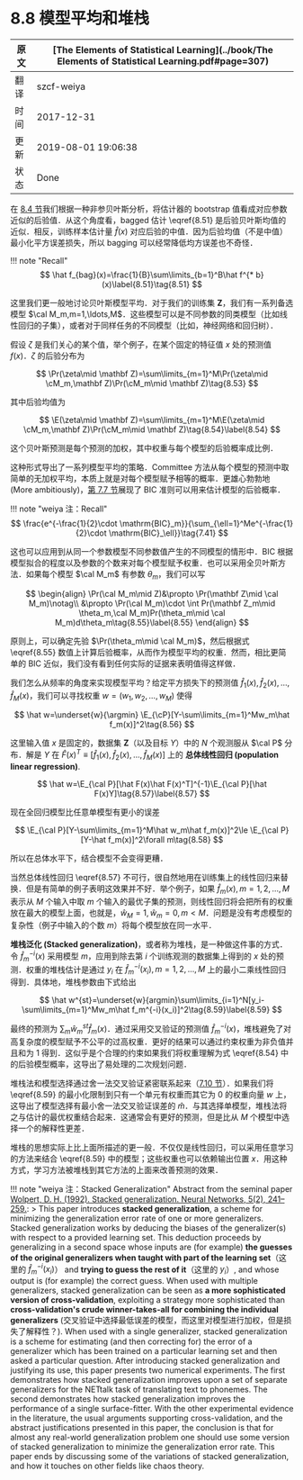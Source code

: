 # 8.8 模型平均和堆栈

| 原文   | [The Elements of Statistical Learning](../book/The Elements of Statistical Learning.pdf#page=307) |
| ---- | ---------------------------------------- |
| 翻译   | szcf-weiya                               |
| 时间   | 2017-12-31                               |
| 更新 |2019-08-01 19:06:38
|状态|Done|

在 [8.4 节](8.4-Relationship-Between-the-Bootstrap-and-Bayesian-Inference/index.html)我们根据一种非参贝叶斯分析，将估计器的 bootstrap 值看成对应参数近似的后验值．从这个角度看，bagged 估计 \eqref{8.51} 是后验贝叶斯均值的近似．相反，训练样本估计量 $\hat f(x)$ 对应后验的中值．因为后验均值（不是中值）最小化平方误差损失，所以 bagging 可以经常降低均方误差也不奇怪．

!!! note "Recall"
    $$
    \hat f_{bag}(x)=\frac{1}{B}\sum\limits_{b=1}^B\hat f^{* b}(x)\label{8.51}\tag{8.51}
    $$

这里我们更一般地讨论贝叶斯模型平均．对于我们的训练集 $\mathbf Z$，我们有一系列备选模型 $\cal M_m,m=1,\ldots,M$．这些模型可以是不同参数的同类模型（比如线性回归的子集），或者对于同样任务的不同模型（比如，神经网络和回归树）．

假设 $\zeta$ 是我们关心的某个值，举个例子，在某个固定的特征值 $x$ 处的预测值 $f(x)$．$\zeta$ 的后验分布为

$$
\Pr(\zeta\mid \mathbf Z)=\sum\limits_{m=1}^M\Pr(\zeta\mid \cM_m,\mathbf Z)\Pr(\cM_m\mid \mathbf Z)\tag{8.53}
$$

其中后验均值为

$$
\E(\zeta\mid \mathbf Z)=\sum\limits_{m=1}^M\E(\zeta\mid \cM_m,\mathbf Z)\Pr(\cM_m\mid \mathbf Z)\tag{8.54}\label{8.54}
$$

这个贝叶斯预测是每个预测的加权，其中权重与每个模型的后验概率成比例．

这种形式导出了一系列模型平均的策略．Committee 方法从每个模型的预测中取简单的无加权平均，本质上就是对每个模型赋予相等的概率．更雄心勃勃地 (More ambitiously)，[第 7.7 节](/07-Model-Assessment-and-Selection/7.7-The-Bayesian-Approach-and-BIC/index.html)展现了 BIC 准则可以用来估计模型的后验概率．

!!! note "weiya 注：Recall"
    $$
    \frac{e^{-\frac{1}{2}\cdot \mathrm{BIC}_m}}{\sum_{\ell=1}^Me^{-\frac{1}{2}\cdot \mathrm{BIC}_\ell}}\tag{7.41}
    $$

这也可以应用到从同一个参数模型不同参数值产生的不同模型的情形中．BIC 根据模型拟合的程度以及参数的个数来对每个模型赋予权重．也可以采用全贝叶斯方法．如果每个模型 $\cal M_m$ 有参数 $\theta_m$，我们可以写

$$
\begin{align}
\Pr(\cal M_m\mid Z)&\propto \Pr(\mathbf Z\mid \cal M_m)\notag\\
&\propto \Pr(\cal M_m)\cdot \int Pr(\mathbf Z_m\mid \theta_m,\cal M_m)Pr(\theta_m\mid \cal M_m)d\theta_m\tag{8.55}\label{8.55}
\end{align}
$$

原则上，可以确定先验 $\Pr(\theta_m\mid \cal M_m)$，然后根据式 \eqref{8.55} 数值上计算后验概率，从而作为模型平均的权重．然而，相比更简单的 BIC 近似，我们没有看到任何实际的证据来表明值得这样做．

我们怎么从频率的角度来实现模型平均？给定平方损失下的预测值 $\hat f_1(x),\hat f_2(x),\ldots, \hat f_M(x)$，我们可以寻找权重 $w=(w_1,w_2,\ldots,w_M)$ 使得

$$
\hat w=\underset{w}{\argmin} \E_{\cP}[Y-\sum\limits_{m=1}^Mw_m\hat f_m(x)]^2\tag{8.56}
$$

这里输入值 $x$ 是固定的，数据集 $\mathbf Z$（以及目标 $Y$）中的 $N$ 个观测服从 $\cal P$ 分布．解是 $Y$ 在 $\hat F(x)^T\equiv [\hat f_1(x), \hat f_2(x), \ldots, \hat f_M(x)]$ 上的 **总体线性回归 (population linear regression)**.

$$
\hat w=\E_{\cal P}[\hat F(x)\hat F(x)^T]^{-1}\E_{\cal P}[\hat F(x)Y]\tag{8.57}\label{8.57}
$$

现在全回归模型比任意单模型有更小的误差

$$
\E_{\cal P}[Y-\sum\limits_{m=1}^M\hat w_m\hat f_m(x)]^2\le \E_{\cal P}[Y-\hat f_m(x)]^2\forall m\tag{8.58}
$$

所以在总体水平下，结合模型不会变得更糟．

当然总体线性回归 \eqref{8.57} 不可行，很自然地用在训练集上的线性回归来替换．但是有简单的例子表明这效果并不好．举个例子，如果 $\hat f_m(x),m=1,2,...,M$ 表示从 $M$ 个输入中取 $m$ 个输入的最优子集的预测，则线性回归将会把所有的权重放在最大的模型上面，也就是，$\hat w_M=1,\hat w_m=0,m<M$．问题是没有考虑模型的复杂性（例子中输入的个数 $m$）将每个模型放在同一水平．

**堆栈泛化 (Stacked generalization)**，或者称为堆栈，是一种做这件事的方式．令 $\hat f^{-i}_m(x)$ 采用模型 $m$，应用到除去第 $i$ 个训练观测的数据集上得到的 $x$ 处的预测．权重的堆栈估计是通过 $y_i$ 在 $\hat f_m^{-i}(x_i),m=1,2, \ldots,M$ 上的最小二乘线性回归得到．具体地，堆栈参数由下式给出

$$
\hat w^{st}=\underset{w}{argmin}\sum\limits_{i=1}^N[y_i-\sum\limits_{m=1}^Mw_m\hat f_m^{-i}(x_i)]^2\tag{8.59}\label{8.59}
$$

最终的预测为 $\sum_m\hat w_m^{st}\hat f_m(x)$．通过采用交叉验证的预测值 $\hat f_m^{-i}(x)$，堆栈避免了对高复杂度的模型赋予不公平的过高权重．更好的结果可以通过约束权重为非负值并且和为 1 得到．这似乎是个合理的约束如果我们将权重理解为式 \eqref{8.54} 中的后验模型概率，这导出了易处理的二次规划问题．

堆栈法和模型选择通过舍一法交叉验证紧密联系起来（[7.10 节](/7.10-Cross-Validation/index.html)）．如果我们将 \eqref{8.59} 的最小化限制到只有一个单元有权重而其它为 0 的权重向量 $w$ 上，这导出了模型选择有最小舍一法交叉验证误差的 $\hat m$．与其选择单模型，堆栈法将之与估计的最优权重结合起来．这通常会有更好的预测，但是比从 $M$ 个模型中选择一个的解释性更差．

堆栈的思想实际上比上面所描述的更一般．不仅仅是线性回归，可以采用任意学习的方法来结合 \eqref{8.59} 中的模型；这些权重也可以依赖输出位置 $x$．用这种方式，学习方法被堆栈到其它方法的上面来改善预测的效果．

!!! note "weiya 注：Stacked Generalization" 
    Abstract from the seminal paper [Wolpert, D. H. (1992). Stacked generalization. Neural Networks, 5(2), 241–259.](https://doi.org/10.1016/S0893-6080(05)80023-1):
    > This paper introduces **stacked generalization**, a scheme for minimizing the generalization error rate of one or more generalizers. Stacked generalization works by deducing the biases of the generalizer(s) with respect to a provided learning set. This deduction proceeds by generalizing in a second space whose inputs are (for example) **the guesses of the original generalizers when taught with part of the learning set**（这里的 $\hat f_m^{-i}(x_i)$） and **trying to guess the rest of it**（这里的 $y_i$）, and whose output is (for example) the correct guess. When used with multiple generalizers, stacked generalization can be seen as **a more sophisticated version of cross-validation**, exploiting a strategy more sophisticated than **cross-validation's crude winner-takes-all for combining the individual generalizers** (交叉验证中选择最低误差的模型，而这里对模型进行加权，但是损失了解释性？). When used with a single generalizer, stacked generalization is a scheme for estimating (and then correcting for) the error of a generalizer which has been trained on a particular learning set and then asked a particular question. After introducing stacked generalization and justifying its use, this paper presents two numerical experiments. The first demonstrates how stacked generalization improves upon a set of separate generalizers for the NETtalk task of translating text to phonemes. The second demonstrates how stacked generalization improves the performance of a single surface-fitter. With the other experimental evidence in the literature, the usual arguments supporting cross-validation, and the abstract justifications presented in this paper, the conclusion is that for almost any real-world generalization problem one should use some version of stacked generalization to minimize the generalization error rate. This paper ends by discussing some of the variations of stacked generalization, and how it touches on other fields like chaos theory.
    